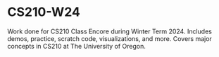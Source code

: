 # CS210-W24

Work done for CS210 Class Encore during Winter Term 2024. Includes demos, practice, scratch code, visualizations, and more. Covers major concepts in CS210 at The University of Oregon.
